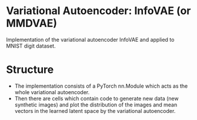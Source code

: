
# Variational Autoencoder: InfoVAE (or MMDVAE)

Implementation of the variational autoencoder InfoVAE and applied to MNIST digit dataset.

# Structure
- The implementation consists of a PyTorch nn.Module which acts as the whole variational autoencoder.
- Then there are cells which contain code to generate new data (new synthetic images) and plot the distribution of the images and mean vectors in the learned latent space by the variational autoencoder.




